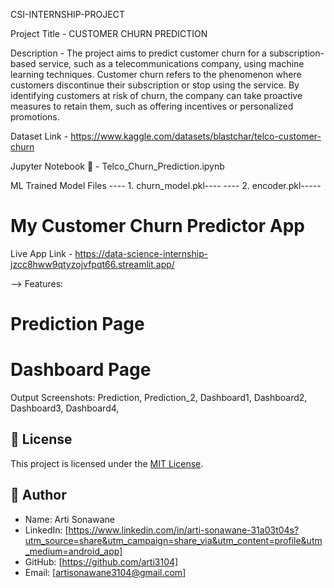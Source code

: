 CSI-INTERNSHIP-PROJECT

Project Title - CUSTOMER CHURN PREDICTION

Description - 
The project aims to predict customer churn for a subscription-based service, such
as a telecommunications company, using machine learning techniques. Customer churn refers to the
phenomenon where customers discontinue their subscription or stop using the service. By identifying 
customers at risk of churn, the company can take proactive measures to retain them, such as offering 
incentives or personalized promotions.

Dataset Link - https://www.kaggle.com/datasets/blastchar/telco-customer-churn

Jupyter Notebook 📔 - Telco_Churn_Prediction.ipynb

ML Trained Model Files
---- 1. churn_model.pkl----
---- 2. encoder.pkl-----

# My Customer Churn Predictor App
Live App Link - https://data-science-internship-jzcc8hww9qtyzojvfpqt66.streamlit.app/

--> Features:
# Prediction Page
# Dashboard Page

Output Screenshots: 
Prediction, 
Prediction_2, 
Dashboard1, 
Dashboard2, 
Dashboard3, 
Dashboard4, 

## 📄 License
This project is licensed under the [MIT License](LICENSE).

## 👤 Author

- Name: Arti Sonawane  
- LinkedIn: [https://www.linkedin.com/in/arti-sonawane-31a03t04s?utm_source=share&utm_campaign=share_via&utm_content=profile&utm_medium=android_app]  
- GitHub: [https://github.com/arti3104]  
- Email: [artisonawane3104@gmail.com]


